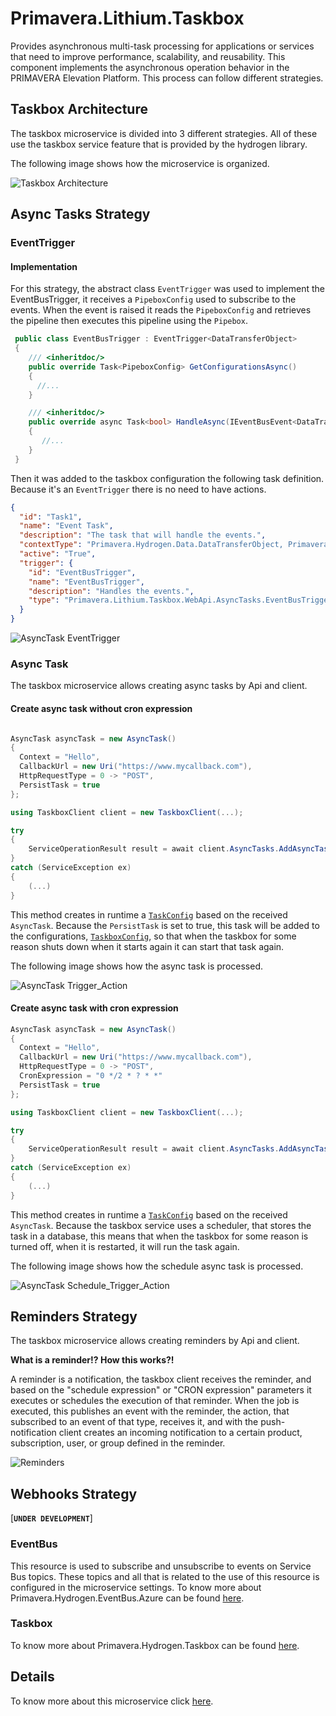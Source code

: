 # Primavera.Lithium.Taskbox

Provides asynchronous multi-task processing for applications or services that need to improve performance, scalability, and reusability. This component implements the asynchronous operation behavior in the PRIMAVERA Elevation Platform. This process can follow different strategies.

## Taskbox Architecture

The taskbox microservice is divided into 3 different strategies. All of these use the taskbox service feature that is provided by the hydrogen library.

The following image shows how the microservice is organized.

![Taskbox Architecture](_assets/tbx_architecture.png)

## Async Tasks Strategy

### EventTrigger

#### Implementation

For this strategy, the abstract class `EventTrigger` was used to implement the EventBusTrigger, it receives a `PipeboxConfig` used to subscribe to the events. When the event is raised it reads the `PipeboxConfig` and retrieves the pipeline then executes this pipeline using the `Pipebox`.

```csharp
 public class EventBusTrigger : EventTrigger<DataTransferObject>
 {
    /// <inheritdoc/>
    public override Task<PipeboxConfig> GetConfigurationsAsync()
    {
      //...
    }

    /// <inheritdoc/>
    public override async Task<bool> HandleAsync(IEventBusEvent<DataTransferObject> eventBusEvent)
    {
       //...  
    }
 }

```

Then it was added to the taskbox configuration the following task definition. Because it's an `EventTrigger` there is no need to have actions.

```json
{
  "id": "Task1",
  "name": "Event Task",
  "description": "The task that will handle the events.",
  "contextType": "Primavera.Hydrogen.Data.DataTransferObject, Primavera.Hydrogen.Core",
  "active": "True",
  "trigger": {
    "id": "EventBusTrigger",
    "name": "EventBusTrigger",
    "description": "Handles the events.",
    "type": "Primavera.Lithium.Taskbox.WebApi.AsyncTasks.EventBusTrigger, Primavera.Lithium.Taskbox.WebApi"
  }
}
```

![AsyncTask EventTrigger](_assets/eventbus_trigger.png)

### Async Task

The taskbox microservice allows creating async tasks by Api and client.

#### Create async task without cron expression

```csharp

AsyncTask asyncTask = new AsyncTask()
{
  Context = "Hello",
  CallbackUrl = new Uri("https://www.mycallback.com"),
  HttpRequestType = 0 -> "POST",
  PersistTask = true
};

using TaskboxClient client = new TaskboxClient(...);

try
{
    ServiceOperationResult result = await client.AsyncTasks.AddAsyncTaskAsync(asyncTask).ConfigureAwait(false);
}
catch (ServiceException ex)
{
    (...)
}
```

This method creates in runtime a [`TaskConfig`](../../../ref/hydrogen-2.0/Taskbox.md) based on the received `AsyncTask`. Because the `PersistTask` is set to true, this task will be added to the configurations, [`TaskboxConfig`](../../../ref/hydrogen-2.0/Taskbox.md), so that when the taskbox for some reason shuts down when it starts again it can start that task again.

The following image shows how the async task is processed.

![AsyncTask Trigger_Action](_assets/triggeraction.png)

#### Create async task with cron expression

```csharp
AsyncTask asyncTask = new AsyncTask()
{
  Context = "Hello",
  CallbackUrl = new Uri("https://www.mycallback.com"),
  HttpRequestType = 0 -> "POST",
  CronExpression = "0 */2 * ? * *"
  PersistTask = true
};

using TaskboxClient client = new TaskboxClient(...);

try
{
    ServiceOperationResult result = await client.AsyncTasks.AddAsyncTaskAsync(asyncTask).ConfigureAwait(false);
}
catch (ServiceException ex)
{
    (...)
}
```

This method creates in runtime a [`TaskConfig`](../../../ref/hydrogen-2.0/Taskbox.md) based on the received `AsyncTask`. Because the taskbox service uses a scheduler, that stores the task in a database, this means that when the taskbox for some reason is turned off, when it is restarted, it will run the task again.

The following image shows how the schedule async task is processed.

![AsyncTask Schedule_Trigger_Action](_assets/schedule_triggeraction.png)

## Reminders Strategy

The taskbox microservice allows creating reminders by Api and client.

**What is a reminder!? How this works?!**

A reminder is a notification, the taskbox client receives the reminder, and based on the "schedule expression" or "CRON expression" parameters it executes or schedules the execution of that reminder. When the job is executed, this publishes an event with the reminder, the action, that subscribed to an event of that type, receives it, and with the push-notification client creates an incoming notification to a certain product, subscription, user, or group defined in the reminder.

![Reminders](_assets/reminders.png)

## Webhooks Strategy

[**`UNDER DEVELOPMENT`**]

### EventBus

This resource is used to subscribe and unsubscribe to events on Service Bus topics. These topics and all that is related to the use of this resource is configured in the microservice settings.
To know more about Primavera.Hydrogen.EventBus.Azure can be found [here](../../../ref/hydrogen-2.0/EventBus.Azure.md#Primavera.Hydrogen.EventBus.Azure).

### Taskbox

To know more about Primavera.Hydrogen.Taskbox can be found [here](../../../ref/hydrogen-2.0/Taskbox.md).

## Details
<!-- markdown-link-check-disable -->
To know more about this microservice click [here](https://tfs.primaverabss.com/tfs/P.TEC.Elevation/Lithium/_versionControl?path=%24%2FLithium%2FMicroservices%2FCommon%2FTBX%2FMainline%2Freadme.md&version=T&_a=preview).
<!-- markdown-link-check-enable -->
